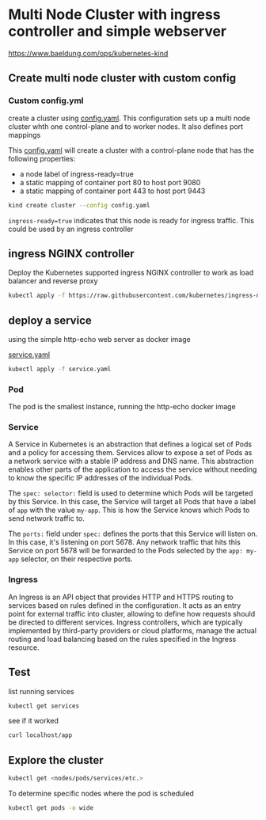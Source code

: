 # Multi Node Cluster with ingress controller and simple webserver

https://www.baeldung.com/ops/kubernetes-kind

## Create multi node cluster with custom config

### Custom config.yml
create a cluster using [config.yaml](config.yaml). This configuration sets up a multi node cluster whth one control-plane and to worker nodes. It also defines port mappings

This [config.yaml](config.yaml) will create a cluster with a control-plane node that has the following properties:
- a node label of ingress-ready=true
- a static mapping of container port 80 to host port 9080
- a static mapping of container port 443 to host port 9443

```bash
kind create cluster --config config.yaml
```

`ingress-ready=true` indicates that this node is ready for ingress traffic. This could be used by an ingress controller

## ingress NGINX controller

Deploy the Kubernetes supported ingress NGINX controller to work as load balancer and reverse proxy

```bash
kubectl apply -f https://raw.githubusercontent.com/kubernetes/ingress-nginx/main/deploy/static/provider/kind/deploy.yaml
```

## deploy a service

using the simple http-echo web server as docker image

[service.yaml](service.yaml)

```bash
kubectl apply -f service.yaml
```

### Pod
The pod is the smallest instance, running the http-echo docker image

### Service 
A Service in Kubernetes is an abstraction that defines a logical set of Pods and a policy for accessing them. Services allow to expose a set of Pods as a network service with a stable IP address and DNS name. This abstraction enables other parts of the application to access the service without needing to know the specific IP addresses of the individual Pods.

The `spec: selector:` field is used to determine which Pods will be targeted by this Service. In this case, the Service will target all Pods that have a label of `app` with the value `my-app`. This is how the Service knows which Pods to send network traffic to.

The `ports:` field under `spec:` defines the ports that this Service will listen on. In this case, it's listening on port 5678. Any network traffic that hits this Service on port 5678 will be forwarded to the Pods selected by the `app: my-app` selector, on their respective ports.

### Ingress
An Ingress is an API object that provides HTTP and HTTPS routing to services based on rules defined in the configuration. It acts as an entry point for external traffic into cluster, allowing to define how requests should be directed to different services. Ingress controllers, which are typically implemented by third-party providers or cloud platforms, manage the actual routing and load balancing based on the rules specified in the Ingress resource.

## Test

list running services
```bash
kubectl get services
```

see if it worked
```bash
curl localhost/app
```

## Explore the cluster

```bash
kubectl get <nodes/pods/services/etc.>
```

To determine specific nodes where the pod is scheduled 
```bash
kubectl get pods -o wide
```